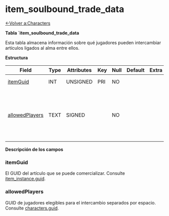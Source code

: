 ﻿# item\_soulbound\_trade\_data

[<-Volver a:Characters](database-characters.md)

**Tabla \`item\_soulbound\_trade\_data**

Esta tabla almacena información sobre qué jugadores pueden intercambiar artículos ligados al alma entre ellos.

**Estructura**

| Field              | Type | Attributes | Key | Null | Default | Extra  | Comment                                                                 |
| ------------------ | ---- | ---------- | --- | ---- | ------- | ------ | ----------------------------------------------------------------------- |
| [itemGuid][1]      | INT  | UNSIGNED   | PRI | NO   |         |        | Item GUID                                                               |
| [allowedPlayers][2] | TEXT | SIGNED     |     | NO   |         |        | Space separated GUID list of players who can receive this item in trade |

[1]: #itemguid
[2]: #allowedplayers

**Descripción de los campos**

### itemGuid

El GUID del artículo que se puede comercializar. Consulte [item\_instance.guid](item_instance#guid).

### allowedPlayers

GUID de jugadores elegibles para el intercambio separados por espacio. Consulte [characters.guid](characters#guid).
